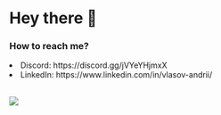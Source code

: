 # Hey there 👋

### How to reach me?
<li>Discord: https://discord.gg/jVYeYHjmxX</li>
<li>LinkedIn: https://www.linkedin.com/in/vlasov-andrii/</li>

<br>

[![](https://github-readme-stats.vercel.app/api?username=Bosternike&show_icons=true&count_private=true)](https://github.com/Bosternike)
